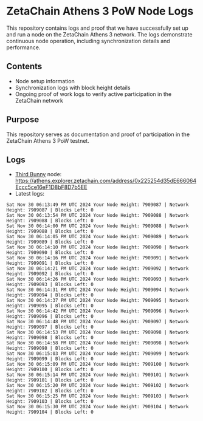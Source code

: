 # ZetaChain Athens 3 PoW Node Logs
This repository contains logs and proof that we have successfully set up and run a node on the ZetaChain Athens 3 network. The logs demonstrate continuous node operation, including synchronization details and performance.

## Contents
- Node setup information
- Synchronization logs with block height details
- Ongoing proof of work logs to verify active participation in the ZetaChain network

## Purpose
This repository serves as documentation and proof of participation in the ZetaChain Athens 3 PoW testnet.

## Logs

- [Third Bunny](https://thirdbunny.xyz/) node: https://athens.explorer.zetachain.com/address/0x225254d35dE666064Eccc5ce16eF1D8bF8D7b5EE
- Latest logs:
```
Sat Nov 30 06:13:49 PM UTC 2024 Your Node Height: 7909087 | Network Height: 7909087 | Blocks Left: 0
Sat Nov 30 06:13:54 PM UTC 2024 Your Node Height: 7909088 | Network Height: 7909088 | Blocks Left: 0
Sat Nov 30 06:14:00 PM UTC 2024 Your Node Height: 7909088 | Network Height: 7909088 | Blocks Left: 0
Sat Nov 30 06:14:05 PM UTC 2024 Your Node Height: 7909089 | Network Height: 7909089 | Blocks Left: 0
Sat Nov 30 06:14:10 PM UTC 2024 Your Node Height: 7909090 | Network Height: 7909090 | Blocks Left: 0
Sat Nov 30 06:14:16 PM UTC 2024 Your Node Height: 7909091 | Network Height: 7909091 | Blocks Left: 0
Sat Nov 30 06:14:21 PM UTC 2024 Your Node Height: 7909092 | Network Height: 7909092 | Blocks Left: 0
Sat Nov 30 06:14:26 PM UTC 2024 Your Node Height: 7909093 | Network Height: 7909093 | Blocks Left: 0
Sat Nov 30 06:14:31 PM UTC 2024 Your Node Height: 7909094 | Network Height: 7909094 | Blocks Left: 0
Sat Nov 30 06:14:37 PM UTC 2024 Your Node Height: 7909095 | Network Height: 7909095 | Blocks Left: 0
Sat Nov 30 06:14:42 PM UTC 2024 Your Node Height: 7909096 | Network Height: 7909096 | Blocks Left: 0
Sat Nov 30 06:14:48 PM UTC 2024 Your Node Height: 7909097 | Network Height: 7909097 | Blocks Left: 0
Sat Nov 30 06:14:53 PM UTC 2024 Your Node Height: 7909098 | Network Height: 7909098 | Blocks Left: 0
Sat Nov 30 06:14:58 PM UTC 2024 Your Node Height: 7909098 | Network Height: 7909098 | Blocks Left: 0
Sat Nov 30 06:15:03 PM UTC 2024 Your Node Height: 7909099 | Network Height: 7909099 | Blocks Left: 0
Sat Nov 30 06:15:09 PM UTC 2024 Your Node Height: 7909100 | Network Height: 7909100 | Blocks Left: 0
Sat Nov 30 06:15:14 PM UTC 2024 Your Node Height: 7909101 | Network Height: 7909101 | Blocks Left: 0
Sat Nov 30 06:15:20 PM UTC 2024 Your Node Height: 7909102 | Network Height: 7909102 | Blocks Left: 0
Sat Nov 30 06:15:25 PM UTC 2024 Your Node Height: 7909103 | Network Height: 7909103 | Blocks Left: 0
Sat Nov 30 06:15:30 PM UTC 2024 Your Node Height: 7909104 | Network Height: 7909104 | Blocks Left: 0
```
